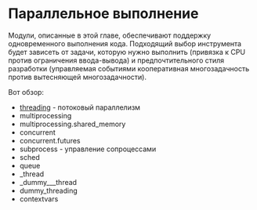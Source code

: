 # Параллельное выполнение

Модули, описанные в этой главе, обеспечивают поддержку одновременного выполнения кода. Подходящий выбор инструмента будет зависеть от задачи, которую нужно выполнить \(привязка к CPU против ограничения ввода-вывода\) и предпочтительного стиля разработки \(управляемая событиями кооперативная многозадачность против вытесняющей многозадачности\).

Вот обзор:

* [threading](threading.md) - потоковый параллелизм
* multiprocessing
* multiprocessing.shared\_memory
* concurrent
* concurrent.futures
* subprocess - управление сопроцессами
* sched
* queue
* \_thread
* \_dummy_\__thread
* dummy\_threading
* contextvars

